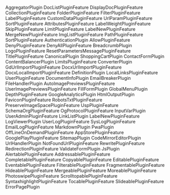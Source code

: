 AggregatorPlugin
	DocListPluginFeature
		DisplayDocPluginFeature
		CollectionPluginFeature
			FolderPluginFeature
			FilterPluginFeature
				LabelPluginFeature
				CustomDataPluginFeature
			UrlParamPluginFeature
			SortPluginFeature
				AttributesPluginFeature
				LabelWeightPluginFeature
			SkipPluginFeature
			LimitPluginFeature
		LabelNewPluginFeature
		MergeNewPluginFeature
	ImgListPluginFeature
		PathPluginFeature
		SortPluginFeature
AuthenticationPlugin
	AllowPluginFeature
	DenyPluginFeature
	DenyAllPluginFeature
BreadcrumbPlugin
	LogoPluginFeature
	ResetParametersMessagePluginFeature
	TitlePluginFeature
CanonicalPlugin
ShoppingCartPlugin
ContactFormPlugin
ContentBalancerPlugin
	LimitsPluginFeature
ConverterPlugin
	GdUrlImportPluginFeature
	DocxUrlImportPluginFeature
	DocxLocalImportPluginFeature
DefinitionPlugin
	LocalLinksPluginFeature
	UserPluginFeature
DocumentInfoPlugin
EmailBreakerPlugin
FileHandlerPlugin
	AutoImagePreviewsPluginFeature
	UserImagePreviewsPluginFeature
FillFormPlugin
GlobalMenuPlugin
	DepthPluginFeature
GoogleAnalyticsPlugin
HtmlOutputPlugin
	FaviconPluginFeature
	RobotsTxtPluginFeature
	PreserveImageSpacePluginFeature
	UspPluginFeature
	SchemaOrgPluginFeature
	OgProtocolPluginFeature
InputVarPlugin
	UserAdminPluginFeature
LinkListPlugin
	LabelNewPluginFeature
LogViewerPlugin
	UserLogPluginFeature
	SysLogPluginFeature
	EmailLogPluginFeature
MarkdownPlugin
PwaPlugin
	OffLineOnDemandPluginFeature
	AppStorePluginFeature
	GooglePlayPluginFeature
SitemapPlugin
CodeMirrorEditorPlugin
UrlHandlerPlugin
	NotFoundUrlPluginFeature
	RewritePluginFeature
	RedirectionPluginFeature
ValidateFormPlugin
JsPlugin
	AlertablePluginFeature
	AddressablePluginFeature
	CompletablePluginFeature
	CopyablePluginFeature
	EditablePluginFeature
	EventablePluginFeature
	FilterablePluginFeature
	FragmentablePluginFeature
	HideablePluginFeature
	MergeablePluginFeature
	MoreablePluginFeature
	PhotoswipePluginFeature
	ScrolltopablePluginFeature
	SyntaxhighlightPluginFeature
	TocablePluginFeature
	SlideablePluginFeature
ErrorPagePlugin

